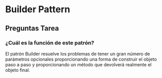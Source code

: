 # Builder Pattern
## Preguntas Tarea
### ¿Cuál es la función de este patrón?
El patrón Builder resuelve los problemas de tener un gran número de parámetros opcionales proporcionando una forma de construir el objeto paso a paso y proporcionando un método que devolverá realmente el objeto final.

